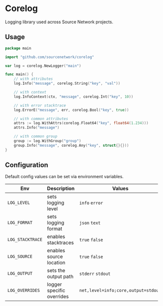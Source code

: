 # Corelog

Logging library used across Source Network projects.

## Usage

```go
package main

import "github.com/sourcenetwork/corelog"

var log = corelog.NewLogger("main")

func main() {
    // with attributes
    log.Info("message", corelog.String("key", "val"))

    // with context
    log.InfoContext(ctx, "message", corelog.Int("key", 10))

    // with error stacktrace
    log.ErrorE("message", err, corelog.Bool("key", true))

    // with common attributes
    attrs := log.WithAttrs(corelog.Float64("key", float64(1.234)))
    attrs.Info("message")

    // with common group
    group := log.WithGroup("group")
    group.Info("message", corelog.Any("key", struct{}{}))
}
```

## Configuration

Default config values can be set via environment variables.

| Env              | Description               | Values                              |
| ---------------- | ------------------------- | ----------------------------------- |
| `LOG_LEVEL`      | sets logging level        | `info` `error`                      |
| `LOG_FORMAT`     | sets logging format       | `json` `text`                       |
| `LOG_STACKTRACE` | enables stacktraces       | `true` `false`                      |
| `LOG_SOURCE`     | enables source location   | `true` `false`                      |
| `LOG_OUTPUT`     | sets the output path      | `stderr` `stdout`                   |
| `LOG_OVERRIDES`  | logger specific overrides | `net,level=info;core,output=stdout` |

